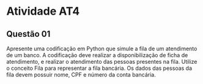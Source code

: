 <h1> Atividade AT4 </h1>
<h2> Questão 01 </h2>
<p> Apresente uma codificação em Python que simule a fila de um atendimento de um
banco. A codificação deve realizar a disponibilização de ficha de atendimento, e
realizar o atendimento das pessoas presentes na fila. Utilize o conceito Fila para
representar a fila bancária. Os dados das pessoas da fila devem possuir nome, CPF e
número da conta bancária. </p>
